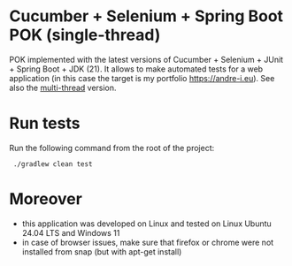 # Cucumber + Selenium + Spring Boot POK (single-thread)

POK implemented with the latest versions of Cucumber + Selenium + JUnit + Spring Boot + JDK (21). It allows to make
automated tests for a web application (in this case the target is my portfolio https://andre-i.eu).
See also the [multi-thread](https://github.com/goto-eof/andre-i-test-selenium-cucumber-spring-boot-multi-thread)
version.

# Run tests

Run the following command from the root of the project:

```
 ./gradlew clean test
```

# Moreover

- this application was developed on Linux and tested on Linux Ubuntu 24.04 LTS and Windows 11
- in case of browser issues, make sure that firefox or chrome were not installed from snap (but with apt-get install)
